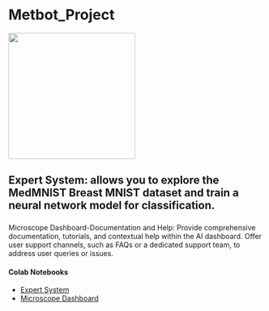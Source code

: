 # Metbot_Project
<img src="https://fiverr-res.cloudinary.com/images/t_main1,q_auto,f_auto,q_auto,f_auto/gigs/148539288/original/1baf1402c9d7d6575bf960f9c17d460b0d140248/automate-your-daily-tasks-via-python-script.png" width="250px">

## Expert System: allows you to explore the MedMNIST Breast MNIST dataset and train a neural network model for classification.

###
Microscope Dashboard-Documentation and Help: Provide comprehensive documentation, tutorials, and contextual help within the AI dashboard. Offer user support channels, such as FAQs or a dedicated support team, to address user queries or issues.

#### Colab Notebooks

* [Expert System](https://colab.research.google.com/drive/1eaELOoafsHd9c0nKaFxzcKvLv1aY4222#scrollTo=NP4rxbqM4c8t)
* [Microscope Dashboard](https://colab.research.google.com/drive/1x6xlyB0sNE_4gjM3hTEXv8F0uRf4CFNy#scrollTo=k1CqQQ1i86ZH)

